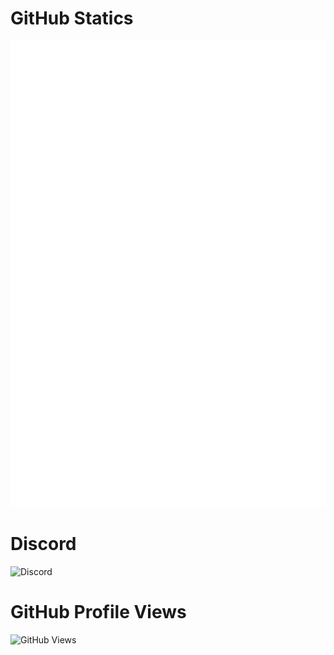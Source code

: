 # GitHub Statics

![Metrics](https://github.com/MatadorProBr/MatadorProBr/blob/main/github-metrics.svg)

# Discord

![Discord](https://discord.c99.nl/widget/theme-4/451467812641177611.png)

# GitHub Profile Views

![GitHub Views](https://komarev.com/ghpvc/?username=MatadorProBr)
